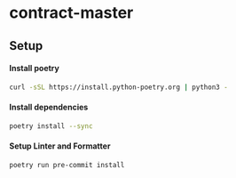 # contract-master

## Setup

#### Install poetry

```sh
curl -sSL https://install.python-poetry.org | python3 -
```

#### Install dependencies

```sh
poetry install --sync
```

#### Setup Linter and Formatter

```sh
poetry run pre-commit install
```

